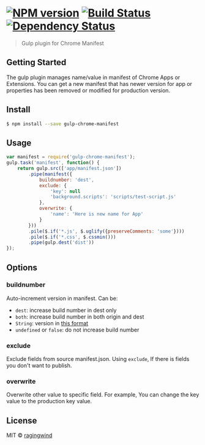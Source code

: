 #  [![NPM version][npm-image]][npm-url] [![Build Status][travis-image]][travis-url] [![Dependency Status][daviddm-url]][daviddm-image]

> Gulp plugin for Chrome Manifest

## Getting Started

The gulp plugin manages name/value in manifest of Chrome Apps or Extensions. You can get a new manifest that has newer version for app or properties has been removed or modified for production version.


## Install

```sh
$ npm install --save gulp-chrome-manifest
```


## Usage

```js
var manifest = require('gulp-chrome-manifest');
gulp.task('manifest', function() {
    return gulp.src(['app/manifest.json'])
        .pipe(manifest({
            buildnumber: 'dest',
            exclude: {
                'key': null
                'background.scripts': 'scripts/test-script.js'
            },
            overwrite: {
                'name': 'Here is new name for App'
            }
        }))
        .pile($.if('*.js', $.uglify({preserveComments: 'some'})))
        .pile($.if('*.css', $.cssmin()))
        .pipe(gulp.dest('dist'))
});
```

## Options

### buildnumber

Auto-increment version in manifest. Can be:

- `dest`: increase build number in dest only
- `both`: increase build number in both origin and dest
- `String`: version in [this format](http://developer.chrome.com/apps/manifest/version)
- `undefined` or `false`: do not increase build number

### exclude 

Exclude fields from source manifest.json. Using `exclude`, If there is fields you don't want to publish.

### overwrite

Overwrite other value to specific field. For example, You can change the key value to the production key value.

## License

MIT © [ragingwind](http://ragingwind.me)


[npm-url]: https://npmjs.org/package/gulp-chrome-manifest
[npm-image]: https://badge.fury.io/js/gulp-chrome-manifest.svg
[travis-url]: https://travis-ci.org/ragingwind/gulp-chrome-manifest
[travis-image]: https://travis-ci.org/ragingwind/gulp-chrome-manifest.svg?branch=master
[daviddm-url]: https://david-dm.org/ragingwind/gulp-chrome-manifest.svg?theme=shields.io
[daviddm-image]: https://david-dm.org/ragingwind/gulp-chrome-manifest
